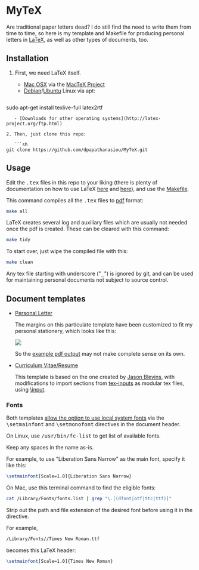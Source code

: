 # MyTeX

Are traditional paper letters dead? I do still find the need to write them from time to time, so here is my template and Makefile for producing personal letters in [LaTeX](http://www.latex-project.org/), as well as other types of documents, too.

## Installation

1. First, we need LaTeX itself.

   - [Mac OSX](https://www.apple.com/macosx) via the [MacTeX Project](https://www.tug.org/mactex/)
   - [Debian](http://www.debian.org/)/[Ubuntu](https://www.ubuntu.com/) Linux via apt:
   ```sh
sudo apt-get install texlive-full latex2rtf
```
   - [Downloads for other operating systems](http://latex-project.org/ftp.html)

2. Then, just clone this repo:

   ```sh
git clone https://github.com/dpapathanasiou/MyTeX.git
```

## Usage

Edit the <tt>.tex</tt> files in this repo to your liking (there is plenty of documentation on how to use LaTeX [here](http://latex-project.org/guides/) and [here](http://latex-project.org/guides/)), and use the [Makefile](Makefile).

This command compiles all the <tt>.tex</tt> files to [pdf](http://en.wikipedia.org/wiki/Portable_Document_Format) format:

```sh
make all
```

LaTeX creates several log and auxiliary files which are usually not needed once the pdf is created. These can be cleared with this command:

```sh
make tidy
```

To start over, just wipe the compiled file with this:

```sh
make clean
```

Any tex file starting with underscore ("<tt>_</tt>") is ignored by git, and can be used for maintaining personal documents not subject to source control.

## Document templates

* [Personal Letter](personal-letter.tex)

   The margins on this particulate template have been customized to fit my personal stationery, which looks like this:

   <a href="http://i.imgur.com/zCs3ffN.jpg" target="_blank"><img src="http://i.imgur.com/SsvPKoH.jpg" border="0" /></a>

   So the [example pdf output](personal-letter.pdf) may not make complete sense on its own.

* [Curriculum Vitae/Resume](cv.tex)

   This template is based on the one created by [Jason Blevins](http://jblevins.org/projects/cv-template/), with modifications to import sections from [tex-inputs](tex-inputs) as modular tex files, using [\input](http://www.personal.ceu.hu/tex/input.htm#input).

### Fonts

Both templates [allow the option to use local system fonts](http://stackoverflow.com/a/1840608) via the <tt>\setmainfont</tt> and <tt>\setmonofont</tt> directives in the document header.

On Linux, use <tt>/usr/bin/fc-list</tt> to get list of available fonts.

Keep any spaces in the name as-is.

For example, to use "Liberation Sans Narrow" as the main font, specify it like this:

```tex
\setmainfont[Scale=1.0]{Liberation Sans Narrow}
```

On Mac, use this terminal command to find the eligible fonts:

```sh
cat /Library/Fonts/fonts.list | grep "\.[(dfont|otf|ttc|ttf)]"
```

Strip out the path and file extension of the desired font before using it in the directive.

For example,

```sh
/Library/Fonts//Times New Roman.ttf
```

becomes this LaTeX header:

```tex
\setmainfont[Scale=1.0]{Times New Roman}
```
